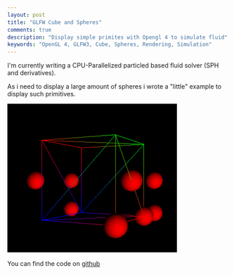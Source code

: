 ```yaml
---
layout: post
title: "GLFW Cube and Spheres"
comments: true
description: "Display simple primites with Opengl 4 to simulate fluid"
keywords: "OpenGL 4, GLFW3, Cube, Spheres, Rendering, Simulation"
---
```


I'm currently writing a CPU-Parallelized particled based fluid solver (SPH and derivatives).

As i need to display a large amount of spheres i wrote a "little" example to display such primitives.

![spheres](/images/spheres.png)

You can find the code on [github](http://github.com/mathiasb17/GLFWTest)
